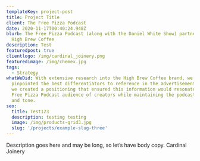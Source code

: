 ```yaml
---
templateKey: project-post
title: Project Title
client: The Free Pizza Podcast
date: 2020-11-17T00:40:24.948Z
blurb: The Free Pizza Podcast (along with the Daniel White Show) partnered with
  High Brew Coffee
description: Test
featuredpost: true
clientlogo: /img/cardinal_joinery.png
featuredimage: /img/chemex.jpg
tags:
  - Strategy
whatWeDid: With extensive research into the High Brew Coffee brand, we first
  pinpointed the best differentiators to reference in the advertisement. Then,
  we created a positioning that ensured this information would resonate with the
  Free Pizza Podcast audience of creators while maintaining the podcast’s voice
  and tone.
seo:
  title: Test123
  description: testing testing
  image: /img/products-grid3.jpg
  slug: '/projects/example-slug-three'
---
```


Description goes here and may be long, so let’s have body copy. Cardinal Joinery
